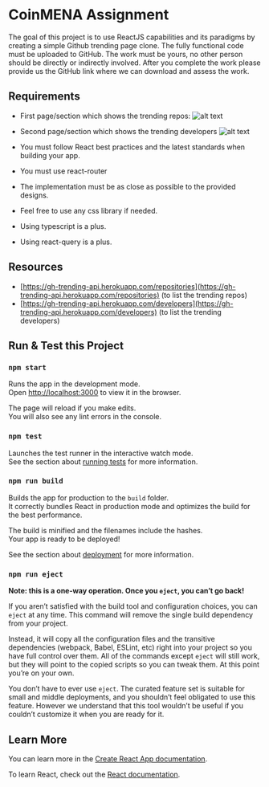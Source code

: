 # CoinMENA Assignment

The goal of this project is to use ReactJS capabilities and its paradigms by creating a simple
Github trending page clone.
The fully functional code must be uploaded to GitHub. The work must be yours, no other person
should be directly or indirectly involved. After you complete the work please provide us the GitHub
link where we can download and assess the work.

## Requirements

- First page/section which shows the trending repos:
![alt text](https://github.com/yogeshnogia/coinmena/tree/master/src/assets/images/repo.png?raw=true)

- Second page/section which shows the trending developers
![alt text](https://github.com/yogeshnogia/coinmena/tree/master/src/assets/images/dev.png?raw=true)

- You must follow React best practices and the latest standards when building your
app.
- You must use react-router
- The implementation must be as close as possible to the provided designs.
- Feel free to use any css library if needed.
- Using typescript is a plus.
- Using react-query is a plus.

## Resources
- [https://gh-trending-api.herokuapp.com/repositories](https://gh-trending-api.herokuapp.com/repositories) (to list the trending repos)
- [https://gh-trending-api.herokuapp.com/developers](https://gh-trending-api.herokuapp.com/developers) (to list the trending developers)


## Run & Test this Project

### `npm start`

Runs the app in the development mode.\
Open [http://localhost:3000](http://localhost:3000) to view it in the browser.

The page will reload if you make edits.\
You will also see any lint errors in the console.

### `npm test`

Launches the test runner in the interactive watch mode.\
See the section about [running tests](https://facebook.github.io/create-react-app/docs/running-tests) for more information.

### `npm run build`

Builds the app for production to the `build` folder.\
It correctly bundles React in production mode and optimizes the build for the best performance.

The build is minified and the filenames include the hashes.\
Your app is ready to be deployed!

See the section about [deployment](https://facebook.github.io/create-react-app/docs/deployment) for more information.

### `npm run eject`

**Note: this is a one-way operation. Once you `eject`, you can’t go back!**

If you aren’t satisfied with the build tool and configuration choices, you can `eject` at any time. This command will remove the single build dependency from your project.

Instead, it will copy all the configuration files and the transitive dependencies (webpack, Babel, ESLint, etc) right into your project so you have full control over them. All of the commands except `eject` will still work, but they will point to the copied scripts so you can tweak them. At this point you’re on your own.

You don’t have to ever use `eject`. The curated feature set is suitable for small and middle deployments, and you shouldn’t feel obligated to use this feature. However we understand that this tool wouldn’t be useful if you couldn’t customize it when you are ready for it.

## Learn More

You can learn more in the [Create React App documentation](https://facebook.github.io/create-react-app/docs/getting-started).

To learn React, check out the [React documentation](https://reactjs.org/).
